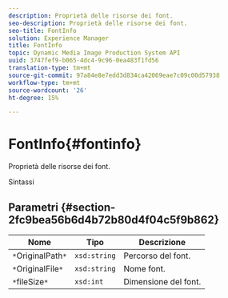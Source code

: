 ```yaml
---
description: Proprietà delle risorse dei font.
seo-description: Proprietà delle risorse dei font.
seo-title: FontInfo
solution: Experience Manager
title: FontInfo
topic: Dynamic Media Image Production System API
uuid: 3747fef9-b065-4dc4-9c96-0ea483f1fd56
translation-type: tm+mt
source-git-commit: 97a84e8e7edd3d834ca42069eae7c09c00d57938
workflow-type: tm+mt
source-wordcount: '26'
ht-degree: 15%

---
```



# FontInfo{#fontinfo}

Proprietà delle risorse dei font.

Sintassi

## Parametri {#section-2fc9bea56b6d4b72b80d4f04c5f9b862}

| Nome | Tipo | Descrizione |
|---|---|---|
| `*`OriginalPath`*` | `xsd:string` | Percorso del font. |
| `*`OriginalFile`*` | `xsd:string` | Nome font. |
| `*`fileSize`*` | `xsd:int` | Dimensione del font. |

